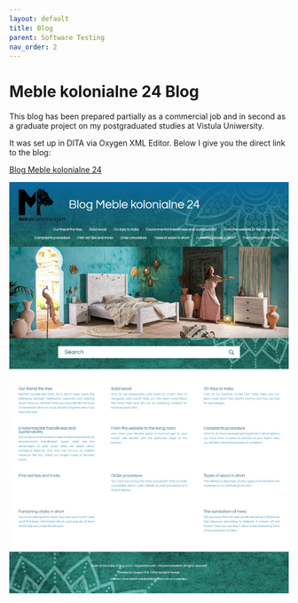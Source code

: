 ```yaml
---
layout: default
title: Blog
parent: Software Testing
nav_order: 2
---
```

Meble kolonialne 24 Blog
==================

This blog has been prepared partially as a commercial job and in second as a graduate project on my postgraduated studies at Vistula Uniwersity.

It was set up in DITA via Oxygen XML Editor. Below I give you the direct link to the blog:

[Blog Meble kolonialne 24 ](https://camil0086.github.io/DITA_MK24_0086/)


![Blog Meble kolonialne24 screenshot](../images/blog.jpeg "Blog Meble kolonialne 24 Home page")